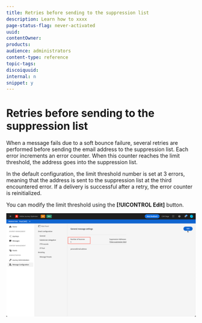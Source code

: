 ```yaml
---
title: Retries before sending to the suppression list
description: Learn how to xxxx
page-status-flag: never-activated
uuid: 
contentOwner:
products:
audience: administrators
content-type: reference
topic-tags: 
discoiquuid:
internal: n
snippet: y
---
```


# Retries before sending to the suppression list

When a message fails due to a soft bounce failure, several retries are performed before sending the email address to the suppression list. Each error increments an error counter. When this counter reaches the limit threshold, the address goes into the suppression list.

In the default configuration, the limit threshold number is set at 3 errors, meaning that the address is sent to the suppression list at the third encountered error. If a delivery is successful after a retry, the error counter is reinitialized.

You can modify the limit threshold using the **[!UICONTROL Edit]** button.

![](../assets/retries-edition.png)
